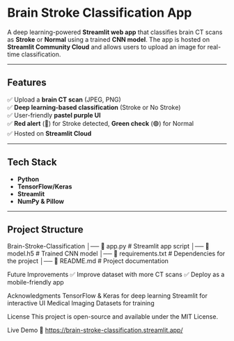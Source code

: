 # Brain Stroke Classification App  
A deep learning-powered **Streamlit web app** that classifies brain CT scans as **Stroke** or **Normal** using a trained **CNN model**. The app is hosted on **Streamlit Community Cloud** and allows users to upload an image for real-time classification.

---

## Features  
✅ Upload a **brain CT scan** (JPEG, PNG)  
✅ **Deep learning-based classification** (Stroke or No Stroke)  
✅ User-friendly **pastel purple UI**   
✅ **Red alert** (🔴) for Stroke detected, **Green check** (🟢) for Normal  
✅ Hosted on **Streamlit Cloud**  

---

## Tech Stack  
- **Python**  
- **TensorFlow/Keras** 
- **Streamlit** 
- **NumPy & Pillow**  

---

## Project Structure  
 Brain-Stroke-Classification 
 │── 📄 app.py # Streamlit app script 
 │── 📄 model.h5 # Trained CNN model 
 │── 📄 requirements.txt # Dependencies for the project 
 │── 📄 README.md # Project documentation

Future Improvements
✅ Improve dataset with more CT scans 
✅ Deploy as a mobile-friendly app 

Acknowledgments
TensorFlow & Keras for deep learning
Streamlit for interactive UI
Medical Imaging Datasets for training

License
This project is open-source and available under the MIT License.

Live Demo
🔗 https://brain-stroke-classification.streamlit.app/
